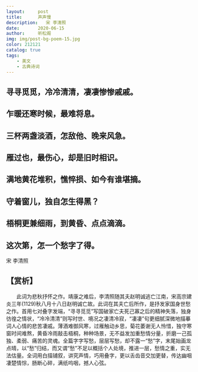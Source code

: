 ```yaml
---
layout:     post
title:      声声慢
description:   宋 李清照
date:       2020-06-15
author:     听松阁
img: img/post-bg-poem-15.jpg
color: 212121
catalog: true
tags:
    - 美文
    - 古典诗词
---
```


## 寻寻觅觅，冷冷清清，凄凄惨惨戚戚。
## 乍暖还寒时候，最难将息。
## 三杯两盏淡酒，怎敌他、晚来风急。
## 雁过也，最伤心，却是旧时相识。

## 满地黄花堆积，憔悴损、如今有谁堪摘。
## 守着窗儿，独自怎生得黑？
## 梧桐更兼细雨，到黄昏、点点滴滴。
## 这次第，怎一个愁字了得。

宋 李清照

## 【赏析】
　　此词为悲秋抒怀之作。靖康之难后，李清照随其夫赵明诚逃亡江南，宋高宗建炎三年(1129)秋八月十八日赵明诚亡故。此词在其夫亡后所作，是抒发家国身世愁之作。首用七对叠字发端，“寻寻觅觅”写国破家亡夫死己寡之后的精神失落，独身彷徨之情状，“冷冷清清”则写时世、境况之凄清冷寂，“凄凄”句更细腻深微地描摹词人心情的悲苦凄戚。薄酒难御风寒，过雁触动乡思，菊花萎谢无人怜惜，独守寒窗时间难熬，黄昏冷雨敲击梧桐，种种场景，无不益发加重愁情分量，折磨一己孤独、柔弱、痛苦的灵魂。全篇字字写愁，层层写愁，却不露一“愁”字，末尾始画龙点晴，以“愁”归结，而又谓“愁”不足以概括个人处境，推进一层，愁情之重，实无法估量。全词用白描铺叙，讲究声情，巧用叠字，更以舌齿音交加更替，传达幽咽凄楚情悰，肠断心碎，满纸呜咽，撼人心弦。
  
